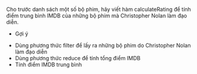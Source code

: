 Cho trước danh sách một số bộ phim, hãy viết hàm calculateRating để tính điểm trung bình IMDB của những bộ phim mà Christopher Nolan làm đạo diễn.

- Gợi ý
 + Dùng phương thức filter để lấy ra những bộ phim do Christopher Nolan làm đạo diễn
 + Dùng phương thức reduce để tính tổng điểm IMDB
 + Tính điểm IMDB trung bình